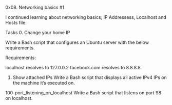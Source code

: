 0x08. Networking basics #1

I continued learning about networking basics; IP Addressess, Localhost and Hosts file.

Tasks
0. Change your home IP

Write a Bash script that configures an Ubuntu server with the below requirements.

Requirements:

localhost resolves to 127.0.0.2
facebook.com resolves to 8.8.8.8.

1. Show attached IPs
Write a Bash script that displays all active IPv4 IPs on the machine it’s executed on.

100-port_listening_on_localhost
Write a Bash script that listens on port 98 on localhost.
